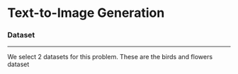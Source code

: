 # Text-to-Image Generation



### Dataset
------
We select 2 datasets for this problem. These are the birds and flowers dataset 

